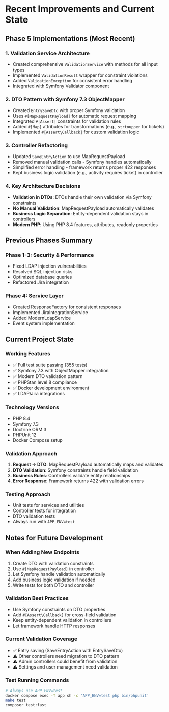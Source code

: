 # Recent Improvements and Current State

## Phase 5 Implementations (Most Recent)

### 1. Validation Service Architecture
- Created comprehensive `ValidationService` with methods for all input types
- Implemented `ValidationResult` wrapper for constraint violations
- Added `ValidationException` for consistent error handling
- Integrated with Symfony Validator component

### 2. DTO Pattern with Symfony 7.3 ObjectMapper
- Created `EntrySaveDto` with proper Symfony validation
- Uses `#[MapRequestPayload]` for automatic request mapping
- Integrated `#[Assert]` constraints for validation rules
- Added `#[Map]` attributes for transformations (e.g., `strtoupper` for tickets)
- Implemented `#[Assert\Callback]` for custom validation logic

### 3. Controller Refactoring
- Updated `SaveEntryAction` to use MapRequestPayload
- Removed manual validation calls - Symfony handles automatically
- Simplified error handling - framework returns proper 422 responses
- Kept business logic validation (e.g., activity requires ticket) in controller

### 4. Key Architecture Decisions
- **Validation in DTOs**: DTOs handle their own validation via Symfony constraints
- **No Manual Validation**: MapRequestPayload automatically validates
- **Business Logic Separation**: Entity-dependent validation stays in controllers
- **Modern PHP**: Using PHP 8.4 features, attributes, readonly properties

## Previous Phases Summary

### Phase 1-3: Security & Performance
- Fixed LDAP injection vulnerabilities
- Resolved SQL injection risks
- Optimized database queries
- Refactored Jira integration

### Phase 4: Service Layer
- Created ResponseFactory for consistent responses
- Implemented JiraIntegrationService
- Added ModernLdapService
- Event system implementation

## Current Project State

### Working Features
- ✅ Full test suite passing (355 tests)
- ✅ Symfony 7.3 with ObjectMapper integration
- ✅ Modern DTO validation pattern
- ✅ PHPStan level 8 compliance
- ✅ Docker development environment
- ✅ LDAP/Jira integrations

### Technology Versions
- PHP 8.4
- Symfony 7.3
- Doctrine ORM 3
- PHPUnit 12
- Docker Compose setup

### Validation Approach
1. **Request → DTO**: MapRequestPayload automatically maps and validates
2. **DTO Validation**: Symfony constraints handle field validation
3. **Business Rules**: Controllers validate entity relationships
4. **Error Response**: Framework returns 422 with validation errors

### Testing Approach
- Unit tests for services and utilities
- Controller tests for integration
- DTO validation tests
- Always run with `APP_ENV=test`

## Notes for Future Development

### When Adding New Endpoints
1. Create DTO with validation constraints
2. Use `#[MapRequestPayload]` in controller
3. Let Symfony handle validation automatically
4. Add business logic validation if needed
5. Write tests for both DTO and controller

### Validation Best Practices
- Use Symfony constraints on DTO properties
- Add `#[Assert\Callback]` for cross-field validation
- Keep entity-dependent validation in controllers
- Let framework handle HTTP responses

### Current Validation Coverage
- ✅ Entry saving (SaveEntryAction with EntrySaveDto)
- ⚠️ Other controllers need migration to DTO pattern
- ⚠️ Admin controllers could benefit from validation
- ⚠️ Settings and user management need validation

### Test Running Commands
```bash
# Always use APP_ENV=test
docker compose exec -T app sh -c 'APP_ENV=test php bin/phpunit'
make test
composer test:fast
```